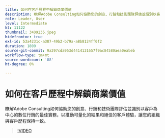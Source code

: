 ```yaml
---
title: 如何在客戶歷程中解鎖商業價值
description: 瞭解Adobe Consulting如何協助您的創意、行銷和技術團隊評估並識別以客戶為中心的數位行銷的最佳實務，以推動可量化的結果和絕佳的客戶體驗，讓您的組織與客戶歷程保持一致。
role: Leader, User
level: Intermediate
kt: 11122
thumbnail: 3409235.jpeg
hidefromtoc: true
exl-id: 53a4231c-a387-49b2-b79a-a8b8124ff0f2
duration: 1800
source-git-commit: 9a297cda953d4414131657f9ac84580aea0eabeb
workflow-type: tm+mt
source-wordcount: '88'
ht-degree: 0%

---
```


# 如何在客戶歷程中解鎖商業價值

瞭解Adobe Consulting如何協助您的創意、行銷和技術團隊評估並識別以客戶為中心的數位行銷的最佳實務，以推動可量化的結果和絕佳的客戶體驗，讓您的組織與客戶歷程保持一致。

>[!VIDEO](https://video.tv.adobe.com/v/3409235/?quality=12&learn=on)
